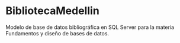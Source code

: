 # BibliotecaMedellin
Modelo de base de datos bibliográfica en SQL Server para la materia Fundamentos y diseño de bases de datos.
